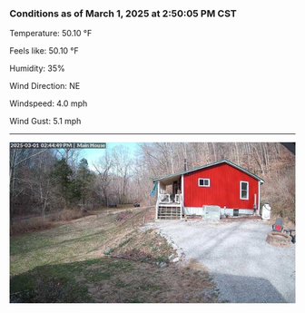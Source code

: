 ### Conditions as of March 1, 2025 at 2:50:05 PM CST 

Temperature: 50.10 &deg;F

Feels like: 50.10 &deg;F

Humidity: 35%

Wind Direction: NE

Windspeed: 4.0 mph

Wind Gust: 5.1 mph

---

<img src="./images/latest.jpeg"/>

